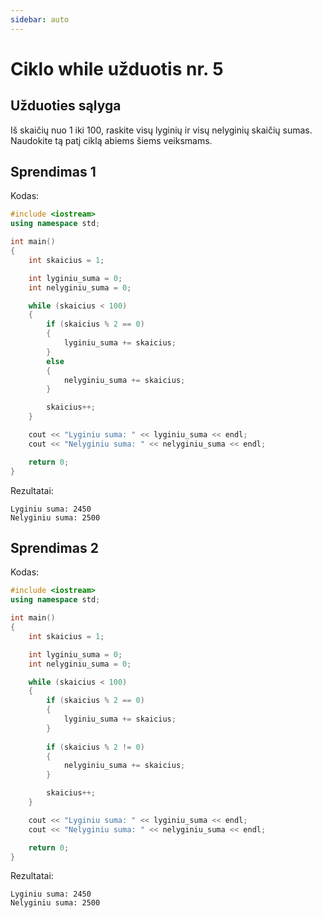 ```yaml
---
sidebar: auto
---
```


# Ciklo while užduotis nr. 5

## Užduoties sąlyga

Iš skaičių nuo 1 iki 100, raskite visų lyginių ir visų nelyginių skaičių sumas. Naudokite tą patį ciklą abiems šiems veiksmams.

## Sprendimas 1

Kodas:

```cpp
#include <iostream>
using namespace std;

int main()
{
	int skaicius = 1;

	int lyginiu_suma = 0;
	int nelyginiu_suma = 0;

	while (skaicius < 100)
	{
		if (skaicius % 2 == 0)
		{
			lyginiu_suma += skaicius;
		}
		else
		{
			nelyginiu_suma += skaicius;
		}

		skaicius++;
	}

	cout << "Lyginiu suma: " << lyginiu_suma << endl;
	cout << "Nelyginiu suma: " << nelyginiu_suma << endl;

	return 0;
}
```

Rezultatai:

```
Lyginiu suma: 2450
Nelyginiu suma: 2500
```

## Sprendimas 2

Kodas:

```cpp
#include <iostream>
using namespace std;

int main()
{
	int skaicius = 1;

	int lyginiu_suma = 0;
	int nelyginiu_suma = 0;

	while (skaicius < 100)
	{
		if (skaicius % 2 == 0)
		{
			lyginiu_suma += skaicius;
		}
		
		if (skaicius % 2 != 0)
		{
			nelyginiu_suma += skaicius;
		}

		skaicius++;
	}

	cout << "Lyginiu suma: " << lyginiu_suma << endl;
	cout << "Nelyginiu suma: " << nelyginiu_suma << endl;

	return 0;
}
```

Rezultatai:

```
Lyginiu suma: 2450
Nelyginiu suma: 2500
```
